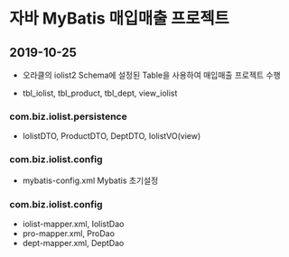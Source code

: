 # 자바 MyBatis 매입매출 프로젝트

## 2019-10-25

* 오라클의 iolist2 Schema에 설정된 Table을 사용하여 매입매출 프로젝트 수행

* tbl_iolist, tbl_product, tbl_dept, view_iolist

### com.biz.iolist.persistence
* IolistDTO, ProductDTO, DeptDTO, IolistVO(view)

### com.biz.iolist.config
* mybatis-config.xml Mybatis 초기설정

### com.biz.iolist.config
* iolist-mapper.xml, IolistDao
* pro-mapper.xml, ProDao
* dept-mapper.xml, DeptDao